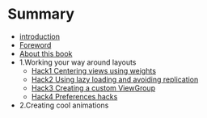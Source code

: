 # Summary

* [introduction](README.md)
* [Foreword](foreword.md)
* [About this book](about_this_book.md)
* 1.Working your way around layouts
   * [Hack1 Centering views using weights](1.working_your_way_around_layouts/hack1_centering_views_using_weights.md)
   * [Hack2 Using lazy loading and avoiding replication](1.working_your_way_around_layouts/hack2_using_lazy_loading_and_avoiding_replication.md)
   * [Hack3 Creating a custom ViewGroup](1.working_your_way_around_layouts/hack3_creating_a_custom_viewgroup.md)
   * [Hack4 Preferences hacks](1.working_your_way_around_layouts/hack4/hack4_preferences_hacks.md)
* 2.Creating cool animations

